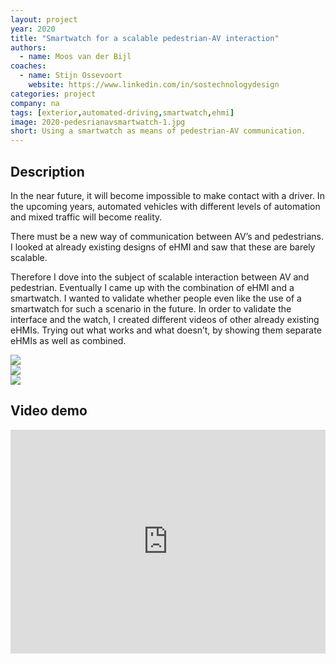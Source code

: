 ```yaml
---
layout: project
year: 2020
title: "Smartwatch for a scalable pedestrian-AV interaction"
authors:
  - name: Moos van der Bijl
coaches:
  - name: Stijn Ossevoort
    website: https://www.linkedin.com/in/sostechnologydesign
categories: project
company: na
tags: [exterior,automated-driving,smartwatch,ehmi]
image: 2020-pedesrianavsmartwatch-1.jpg
short: Using a smartwatch as means of pedestrian-AV communication.
---
```


## Description
In the near future, it will become impossible to make contact with a driver. In the upcoming years, automated vehicles with different levels of automation and mixed traffic will become reality.

There must be a new way of communication between AV’s and pedestrians. I looked at already existing designs of eHMI and saw that these are barely scalable.

Therefore I dove into the subject of scalable interaction between AV and pedestrian. Eventually I came up with the combination of eHMI and a smartwatch. I wanted to validate whether people even like the use of a smartwatch for such a scenario in the future. In order to validate the interface and the watch, I created different videos of other already existing eHMIs. Trying out what works and what doesn’t, by showing them separate eHMIs as well as combined.

<div class="project-image">
  <img src="/assets/img/2020-pedesrianavsmartwatch-2.jpg">
</div>
<div class="project-image">
  <img src="/assets/img/2020-pedesrianavsmartwatch-3.jpg">
</div>
<div class="project-image">
  <img src="/assets/img/2020-pedesrianavsmartwatch-4.jpg">
</div>

## Video demo
<iframe style="display:inline-block; border:0px solid #FFF; width: 100%; height: 358px" src="https://www.youtube.com/embed/qSzafiCF9mw?playlist=qSzafiCF9mw&loop=1&autoplay=1&mute=1" frameborder="0" allowfullscreen></iframe>

